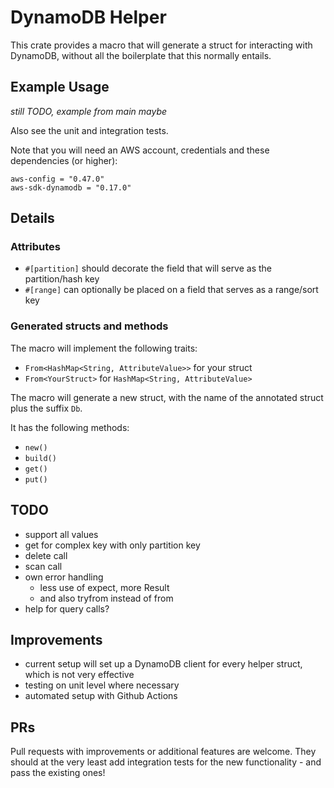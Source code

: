 # DynamoDB Helper

This crate provides a macro that will generate a struct for interacting with DynamoDB, without all the boilerplate that this normally entails.

## Example Usage

*still TODO, example from main maybe*

Also see the unit and integration tests.

Note that you will need an AWS account, credentials and these dependencies (or higher):

```
aws-config = "0.47.0"
aws-sdk-dynamodb = "0.17.0"
```

## Details

### Attributes

- `#[partition]` should decorate the field that will serve as the partition/hash key
- `#[range]` can optionally be placed on a field that serves as a range/sort key

### Generated structs and methods

The macro will implement the following traits:
- `From<HashMap<String, AttributeValue>>` for your struct
- `From<YourStruct>` for `HashMap<String, AttributeValue>`

The macro will generate a new struct, with the name of the annotated struct plus the suffix `Db`.

It has the following methods:
- `new()`
- `build()`
- `get()`
- `put()`

## TODO

- support all values
- get for complex key with only partition key
- delete call
- scan call
- own error handling
    - less use of expect, more Result
    - and also tryfrom instead of from
- help for query calls?

## Improvements

- current setup will set up a DynamoDB client for every helper struct, which is not very effective
- testing on unit level where necessary
- automated setup with Github Actions

## PRs

Pull requests with improvements or additional features are welcome. They should at the very least add integration tests for the new functionality - and pass the existing ones!

